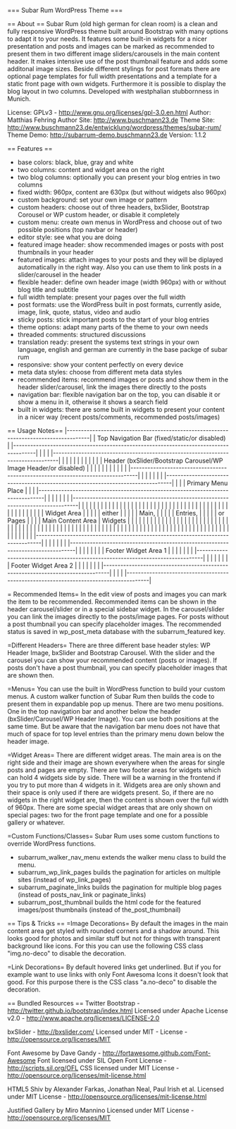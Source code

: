 === Subar Rum WordPress Theme ===



== About ==
Subar Rum (old high german for clean room) is a clean and fully responsive
WordPress theme built around Bootstrap with many options to adapt it to
your needs. It features some built-in widgets for a nicer presentation and
posts and images can be marked as recommended to present them in two
different image sliders/carousels in the main content header. It makes
intensive use of the post thumbnail feature and adds some additonal image
sizes. Beside different stylings for post formats there are optional page
templates for full width presentations and a template for a static front
page with own widgets. Furthermore it is possible to display the blog
layout in two columns.
Developed with westphalian stubbornness in Munich.

License: GPLv3 - http://www.gnu.org/licenses/gpl-3.0.en.html
Author: Matthias Fehring
Author Site: http://www.buschmann23.de
Theme Site: http://www.buschmann23.de/entwicklung/wordpress/themes/subar-rum/
Theme Demo: http://subarrum-demo.buschmann23.de
Version: 1.1.2



== Features ==
* base colors: black, blue, gray and white
* two columns: content and widget area on the right
* two blog columns: optionally you can present your blog entries in two columns
* fixed width: 960px, content are 630px (but without widgets also 960px)
* custom background: set your own image or pattern
* custom headers: choose out of three headers, bxSlider, Bootstrap Corousel
  or WP custom header, or disable it completely
* custom menu: create own menus in WordPress and choose out of two possible
  positions (top navbar or header)
* editor style: see what you are doing
* featured image header: show recommended images or posts with post thumbnails
  in your header
* featured images: attach images to your posts and they will be diplayed
  automatically in the right way. Also you can use them to link posts in
  a slider/carousel in the header
* flexible header: define own header image (width 960px) with or without
  blog title and subtitle
* full width template: present your pages over the full width
* post formats: use the WordPress built in post formats, currently aside,
  image, link, quote, status, video and audio
* sticky posts: stick important posts to the start of your blog entries
* theme options: adapt many parts of the theme to your own needs
* threaded comments: structured discussions
* translation ready: present the systems text strings in your own language,
  english and german are currently in the base packge of subar rum
* responsive: show your content perfectly on every device
* meta data styles: choose from different meta data styles
* recommended items: recommend images or posts and show them in the header
  slider/carousel, link the images there directly to the posts
* navigation bar: flexible navigation bar on the top, you can disable it or show
  a menu in it, otherwise it shows a search field
* built in widgets: there are some built in widgets to present your content in a
  nicer way (recent posts/comments, recommended posts/images)

  

== Usage Notes==
|--------------------------------------------------------------------------------------|
|                Top Navigation Bar (fixed/static/or disabled)                         | 
|--------------------------------------------------------------------------------------|
|                                                                                      |
|  |--------------------------------------------------------------------------------|  |
|  |                                                                                |  |
|  |                                                                                |  |
|  |     Header (bxSlider/Bootstrap Carousel/WP Image Header/or disabled)           |  |
|  |                                                                                |  |
|  |                                                                                |  |
|  |--------------------------------------------------------------------------------|  |
|  |                                                                                |  |
|  |--------------------------------------------------------------------------------|  |
|  |                               Primary Menu Place                               |  |
|  |--------------------------------------------------------------------------------|  |
|  |                                                                                |  |
|  |--------------------------------------------------------------------------------|  |
|  |                                                         |                      |  |
|  |                                                         |                      |  |
|  |                                                         |                      |  |
|  |                                                         |                      |  |
|  |                                                         |                      |  |
|  |                                                         |                      |  |
|  |                                                         |                      |  |
|  |                                                         |                      |  |
|  |                                                         |                      |  |
|  |                                                         |    Widget Area       |  |
|  |                                                         |       either         |  |
|  |                                                         |        Main,         |  |
|  |                                                         |       Entries,       |  |
|  |                                                         |       or Pages       |  |
|  |               Main Content Area                         |       Widgets        |  |
|  |                                                         |                      |  |
|  |                                                         |                      |  |
|  |                                                         |                      |  |
|  |                                                         |                      |  |
|  |                                                         |                      |  |
|  |                                                         |                      |  |
|  |                                                         |                      |  |
|  |                                                         |                      |  |
|  |                                                         |                      |  |
|  |                                                         |                      |  |
|  |                                                         |                      |  |
|  |                                                         |                      |  |
|  |                                                         |                      |  |
|  |                                                         |                      |  |
|  |                                                         |                      |  |
|  |                                                         |                      |  |
|  |                                                         |                      |  |
|  |                                                         |                      |  |
|  |--------------------------------------------------------------------------------|  |
|  |                                                                                |  |
|  |--------------------------------------------------------------------------------|  |
|  |                                                                                |  |
|  |                 Footer Widget Area 1                                           |  |
|  |                                                                                |  |
|  |--------------------------------------------------------------------------------|  |
|  |                                                                                |  |
|  |                 Footer Widget Area 2                                           |  |
|  |                                                                                |  |
|  |--------------------------------------------------------------------------------|  |
|                                                                                      |
|--------------------------------------------------------------------------------------|


= Recommended Items=
In the edit view of posts and images you can mark the item to be recommended.
Recommended items can be shown in the header carousel/slider or in a special sidebar
widget. In the carousel/slider you can link the images directly to the posts/image
pages. For posts without a post thumbnail you can specify placeholder images.
The recommended status is saved in wp_post_meta database with the subarrum_featured
key.

=Different Headers=
There are three different base header styles: WP Header Image, bxSlider and Bootstrap
Carousel. With the slider and the carousel you can show your recommended content (posts
or images). If posts don't have a post thumbnail, you can specify placeholder images
that are shown then.

=Menus=
You can use the built in WordPress function to build your custom menus. A custom
walker function of Subar Rum then builds the code to present them in expandable 
pop up menus. There are two menu positions. One in the top navigation bar and another
below the header (bxSlider/Carousel/WP Header Image). You can use both positions at
the same time. But be aware that the navigation bar menu does not have that much of
space for top level entries than the primary menu down below the header image.

=Widget Areas=
There are different widget areas. The main area is on the right side and their image are
shown everywhere when the areas for single posts and pages are empty. There are two
footer areas for widgets which can hold 4 widgets side by side. There will be a warning in
the frontend if you try to put more than 4 widgets in it. Widgets area are only shown
and their space is only used if there are widgets present. So, if there are no widgets
in the right widget are, then the content is shown over the full width of 960px.
There are some special widget areas that are only shown on special pages: two for the
front page template and one for a possible gallery or whatever.

=Custom Functions/Classes=
Subar Rum uses some custom functions to override WordPress functions.

* subarrum_walker_nav_menu extends the walker menu class to build the menu.
* subarrum_wp_link_pages builds the pagination for articles on multiple sites (instead of
  wp_link_pages)
* subarrum_paginate_links builds the pagination for multiple blog pages (instead of
  posts_nav_link or paginate_links)
* subarrum_post_thumbnail builds the html code for the featured images/post thumbnails
  (instead of the_post_thumbnail)


== Tips & Tricks ==
=Image Decorations=
By default the images in the main content area get styled with rounded corners and a
shadow around. This looks good for photos and similar stuff but not for things with
transparent background like icons. For this you can use the following CSS class "img.no-deco"
to disable the decoration.

=Link Decorations=
By default hovered links get underlined. But if you for example want to use links with
only Font Awesoma Icons it doesn't look that good. For this purpose there is the CSS class
"a.no-deco" to disable the decoration.
  
  
  
== Bundled Resources ==
Twitter Bootstrap - http://twitter.github.io/bootstrap/index.html
Licensed under Apache License v2.0 - http://www.apache.org/licenses/LICENSE-2.0

bxSlider - http://bxslider.com/
Licensed under MIT - License - http://opensource.org/licenses/MIT

Font Awesome by Dave Gandy - http://fortawesome.github.com/Font-Awesome
Font licensed under SIL Open Font License - http://scripts.sil.org/OFL
CSS licensed under MIT License - http://opensource.org/licenses/mit-license.html

HTML5 Shiv by Alexander Farkas, Jonathan Neal, Paul Irish et al.
Licensed under MIT License - http://opensource.org/licenses/mit-license.html

Justified Gallery by Miro Mannino
Licensed under MIT License - http://opensource.org/licenses/MIT